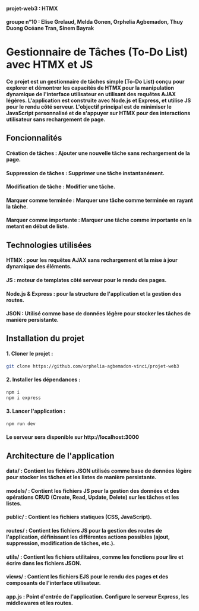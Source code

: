 #### projet-web3 : HTMX

#### groupe n°10 : Elise Grelaud, Melda Gonen, Orphelia Agbemadon, Thuy Duong Océane Tran, Sinem Bayrak

# Gestionnaire de Tâches (To-Do List) avec HTMX et JS

#### Ce projet est un gestionnaire de tâches simple (To-Do List) conçu pour explorer et démontrer les capacités de HTMX pour la manipulation dynamique de l'interface utilisateur en utilisant des requêtes AJAX légères. L'application est construite avec Node.js et Express, et utilise JS pour le rendu côté serveur. L'objectif principal est de minimiser le JavaScript personnalisé et de s'appuyer sur HTMX pour des interactions utilisateur sans rechargement de page.

## Foncionnalités

#### Création de tâches : Ajouter une nouvelle tâche sans rechargement de la page.

#### Suppression de tâches : Supprimer une tâche instantanément.

#### Modification de tâche : Modifier une tâche.

#### Marquer comme terminée : Marquer une tâche comme terminée en rayant la tâche.

#### Marquer comme importante : Marquer une tâche comme importante en la metant en début de liste.

## Technologies utilisées

#### HTMX : pour les requêtes AJAX sans rechargement et la mise à jour dynamique des éléments.

#### JS : moteur de templates côté serveur pour le rendu des pages.

#### Node.js & Express : pour la structure de l'application et la gestion des routes.

#### JSON : Utilisé comme base de données légère pour stocker les tâches de manière persistante.

## Installation du projet

#### 1. Cloner le projet :

```bash
git clone https://github.com/orphelia-agbemadon-vinci/projet-web3
```

#### 2. Installer les dépendances :

```bash
npm i
npm i express
```

#### 3. Lancer l'application :

```bash
npm run dev
```

#### Le serveur sera disponible sur http://localhost:3000

## Architecture de l'application

#### data/ : Contient les fichiers JSON utilisés comme base de données légère pour stocker les tâches et les listes de manière persistante.

#### models/ : Contient les fichiers JS pour la gestion des données et des opérations CRUD (Create, Read, Update, Delete) sur les tâches et les listes.

#### public/ : Contient les fichiers statiques (CSS, JavaScript).

#### routes/ : Contient les fichiers JS pour la gestion des routes de l'application, définissant les différentes actions possibles (ajout, suppression, modification de tâches, etc.).

#### utils/ : Contient les fichiers utilitaires, comme les fonctions pour lire et écrire dans les fichiers JSON.

#### views/ : Contient les fichiers EJS pour le rendu des pages et des composants de l'interface utilisateur.

#### app.js : Point d'entrée de l'application. Configure le serveur Express, les middlewares et les routes.
